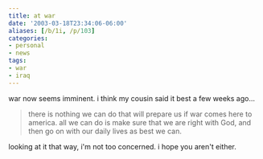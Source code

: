 ```yaml
---
title: at war
date: '2003-03-18T23:34:06-06:00'
aliases: [/b/1i, /p/103]
categories:
- personal
- news
tags:
- war
- iraq
---
```

war now seems imminent.  i think my cousin said it best a few weeks ago...

> there is nothing we can do that will prepare us if war comes here to america.  all we can do is make sure that we are
> right with God, and then go on with our daily lives as best we can.

looking at it that way, i'm not too concerned.  i hope you aren't either.
